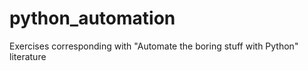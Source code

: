# python_automation
Exercises corresponding with "Automate the boring stuff with Python" literature
